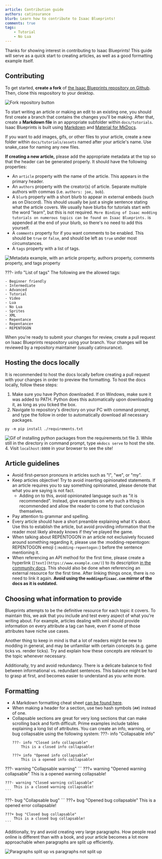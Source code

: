 ```yaml
---
article: Contribution guide
authors: catinsurance
blurb: Learn how to contribute to Isaac Blueprints!
comments: true
tags:
    - Tutorial
    - No Lua
---
```


Thanks for showing interest in contributing to Isaac Blueprints! This guide will serve as a quick start to creating articles, as well as a good formatting example itself.

## Contributing
To get started, **create a fork** of [the Isaac Blueprints repository on Github](https://github.com/catinsurance/IsaacBlueprints). Then, clone this respository to your desktop.

![Fork repository button](../tutorials/assets/contribution_guide/fork.png)

To start writing an article or making an edit to an existing one, you should first create a branch that contains the changes you'll be making. After that, create a **Markdown file** in an appropriate subfolder within `docs/tutorials`. Isaac Blueprints is built using [Markdown](https://www.markdownguide.org/cheat-sheet/) and [Material for MkDocs](https://squidfunk.github.io/mkdocs-material/).

If you want to add images, gifs, or other files to your article, create a new folder within `docs/tutorials/assets` named after your article's name. Use snake_case for naming any new files.

**If creating a new article,** please add the appropriate metadata at the top so that the header can be generated properly. It should have the following properties:

- An `article` property with the name of the article. This appears in the primary header.
- An `authors` property with the creator(s) of article. Separate multiple authors with commas (i.e. `authors: joe, bob`).
- A `blurb` property with a short blurb to appear in external embeds (such as on Discord). This should usually be just a single sentence stating what the article covers. We usually have blurbs for tutorials start with the word "learn", but this is not required. `More Binding of Isaac modding tutorials on numerous topics can be found on Isaac Blueprints.` is appended at the end of your blurb, so there's no need to add this yourself.
- A `comments` property for if you want comments to be enabled. This should be `true` or `false`, and should be left as `true` under most circumstances.
- A `tags` property with a list of tags.

![Metadata example, with an article property, authors property, comments property, and tags property](../tutorials/assets/contribution_guide/metadata.png)

???- info "List of tags"
    The following are the allowed tags:

    - Beginner friendly
    - Intermediate
    - Advanced
    - Tutorial
    - Video
    - Lua
    - No Lua
    - Sprites
    - XML
    - Repentance
    - Repentance+
    - REPENTOGON

When you're ready to submit your changes for review, create a pull request on Isaac Blueprints respository using your branch. Your changes will be reviewed by a repository maintainer (usually catinsurance).

## Hosting the docs locally
It is recommended to host the docs locally before creating a pull request with your changes in order to preview the formatting. To host the docs locally, follow these steps:

1. Make sure you have Python downloaded. If on Windows, make sure it was added to PATH. Python does this automatically upon downloading it, as long as you ticked the box.
2. Navigate to repository's directory on your PC with command prompt, and type the follow in order to automatically download all necessary packages.
```
py -m pip install ./requirements.txt
```
![Gif of installing python packages from the requirements.txt file](../tutorials/assets/contribution_guide/pip.gif)
3. While still in the directory in command prompt, type `mkdocs serve` to host the site.
4. Visit `localhost:8000` in your browser to see the site!


## Article guidelines
- Avoid first-person pronouns in articles such as "I", "we", or "my".
- Keep articles objective! Try to avoid inserting opinionated statements. If an article requires you to say something opinionated, please denote that what you are saying is not fact.
    - Adding on to this, avoid opinionated language such as "it is recommended". Instead, give examples on *why* such a thing is recommended and allow the reader to come to that conclusion themselves.
- Pay attention to grammar and spelling.
- Every article should have a short preamble explaining what it's about. Use this to establish the article, but avoid providing information that the reader most likely already knows if they've played the game.
- When talking about REPENTOGON in an article not exclusively focused around something regarding it, please use the :modding-repentogon: REPENTOGON emoji (`:modding-repentogon:`) before the sentence mentioning it.
- When referencing an API method for the first time, please create a hyperlink (`[text](https://www.example.com/)`) to its description [in the community docs](https://wofsauge.github.io/IsaacDocs/rep/). This should also be done when referencing an external resource for the first time. After linking things once, there is no need to link it again. **Avoid using the `moddingofisaac.com` mirror of the docs as it is outdated.**

## Choosing what information to provide
Blueprints attempts to be the definitive resource for each topic it covers. To maintain this, we ask that you include and test every aspect of what you're writing about. For example, articles dealing with xml should provide information on every attribute a tag can have, even if some of those attributes have niche use cases.

Another thing to keep in mind is that a lot of readers might be new to modding in general, and may be unfamiliar with certain concepts (e.g. game ticks vs. render ticks). Try and explain how these concepts are relevant to the topic whenever necessary.

Additionally, try and avoid redundancy. There is a delicate balance to find between informational vs. redundant sentences. This balance might be hard to grasp at first, and becomes easier to understand as you write more.

## Formatting
- A Markdown formatting cheat sheet [can be found here](https://www.markdownguide.org/cheat-sheet/).
- When making a header for a section, use two hash symbols (`##`) instead of one.
- Collapsable sections are great for very long sections that can make scrolling back and forth difficult. Prime examples include tables explaining a long list of attributes. You can create an info, warning, or bug collapsable using the following system:
???- info "Collapsable info"
    ```
    ???- info "Closed info collapsable"
        This is a closed info collapsable!

    ???+ info "Opened info collapsable"
        This is a opened info collapsable!
    ```

???- warning "Collapsable warning"
    ```
    ???+ warning "Opened warning collapsable"
        This is a opened warning collapsable!

    ???- warning "Closed warning collapsable"
        This is a closed warning collapsable!
    ```

???- bug "Collapsable bug"
    ```
    ???+ bug "Opened bug collapsable"
        This is a opened error collapsable!

    ???+ bug "Closed bug collapsable"
        This is a closed bug collapsable!
    ```

Additionally, try and avoid creating very large paragraphs. How people read online is different than with a book, and your article becomes a lot more approachable when paragraphs are split up efficiently.

![Paragraphs split up vs paragraphs not split up](../tutorials/assets/contribution_guide/paragraphs.png)